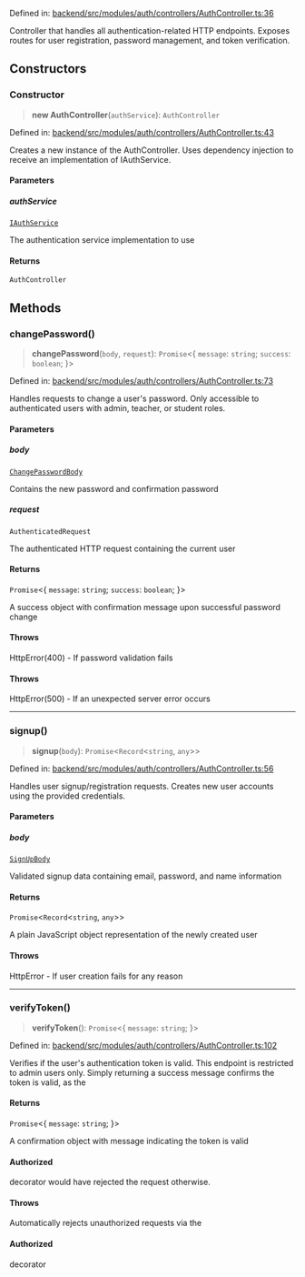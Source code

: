 Defined in: [backend/src/modules/auth/controllers/AuthController.ts:36](https://github.com/continuousactivelearning/vibe/blob/9a2d9d7201b944582c5d0ed5f0f7a4de13abde0f/backend/src/modules/auth/controllers/AuthController.ts#L36)

Controller that handles all authentication-related HTTP endpoints.
Exposes routes for user registration, password management, and token verification.

## Constructors

### Constructor

> **new AuthController**(`authService`): `AuthController`

Defined in: [backend/src/modules/auth/controllers/AuthController.ts:43](https://github.com/continuousactivelearning/vibe/blob/9a2d9d7201b944582c5d0ed5f0f7a4de13abde0f/backend/src/modules/auth/controllers/AuthController.ts#L43)

Creates a new instance of the AuthController.
Uses dependency injection to receive an implementation of IAuthService.

#### Parameters

##### authService

[`IAuthService`](../Interfaces/auth.IAuthService.md)

The authentication service implementation to use

#### Returns

`AuthController`

## Methods

### changePassword()

> **changePassword**(`body`, `request`): `Promise`\<\{ `message`: `string`; `success`: `boolean`; \}\>

Defined in: [backend/src/modules/auth/controllers/AuthController.ts:73](https://github.com/continuousactivelearning/vibe/blob/9a2d9d7201b944582c5d0ed5f0f7a4de13abde0f/backend/src/modules/auth/controllers/AuthController.ts#L73)

Handles requests to change a user's password.
Only accessible to authenticated users with admin, teacher, or student roles.

#### Parameters

##### body

[`ChangePasswordBody`](../Validators/auth.ChangePasswordBody.md)

Contains the new password and confirmation password

##### request

`AuthenticatedRequest`

The authenticated HTTP request containing the current user

#### Returns

`Promise`\<\{ `message`: `string`; `success`: `boolean`; \}\>

A success object with confirmation message upon successful password change

#### Throws

HttpError(400) - If password validation fails

#### Throws

HttpError(500) - If an unexpected server error occurs

---

### signup()

> **signup**(`body`): `Promise`\<`Record`\<`string`, `any`\>\>

Defined in: [backend/src/modules/auth/controllers/AuthController.ts:56](https://github.com/continuousactivelearning/vibe/blob/9a2d9d7201b944582c5d0ed5f0f7a4de13abde0f/backend/src/modules/auth/controllers/AuthController.ts#L56)

Handles user signup/registration requests.
Creates new user accounts using the provided credentials.

#### Parameters

##### body

[`SignUpBody`](../Validators/auth.SignUpBody.md)

Validated signup data containing email, password, and name information

#### Returns

`Promise`\<`Record`\<`string`, `any`\>\>

A plain JavaScript object representation of the newly created user

#### Throws

HttpError - If user creation fails for any reason

---

### verifyToken()

> **verifyToken**(): `Promise`\<\{ `message`: `string`; \}\>

Defined in: [backend/src/modules/auth/controllers/AuthController.ts:102](https://github.com/continuousactivelearning/vibe/blob/9a2d9d7201b944582c5d0ed5f0f7a4de13abde0f/backend/src/modules/auth/controllers/AuthController.ts#L102)

Verifies if the user's authentication token is valid.
This endpoint is restricted to admin users only.
Simply returning a success message confirms the token is valid,
as the

#### Returns

`Promise`\<\{ `message`: `string`; \}\>

A confirmation object with message indicating the token is valid

#### Authorized

decorator would have rejected the request otherwise.

#### Throws

Automatically rejects unauthorized requests via the

#### Authorized

decorator

